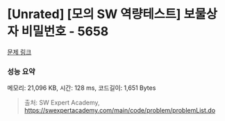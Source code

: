 # [Unrated] [모의 SW 역량테스트] 보물상자 비밀번호 - 5658 

[문제 링크](https://swexpertacademy.com/main/code/problem/problemDetail.do?contestProbId=AWXRUN9KfZ8DFAUo) 

### 성능 요약

메모리: 21,096 KB, 시간: 128 ms, 코드길이: 1,651 Bytes



> 출처: SW Expert Academy, https://swexpertacademy.com/main/code/problem/problemList.do